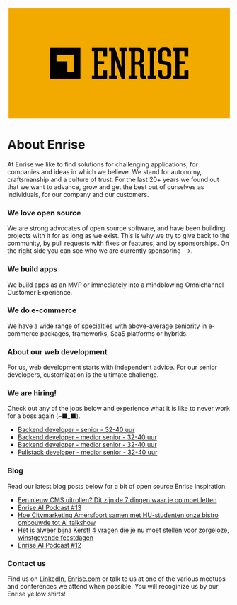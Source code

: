 <p align="center"><a href="https://enrise.com" target="_blank"><img src="https://github.com/enrise/.github/blob/master/images/logo.png?raw=true"></a></p>

# About Enrise

At Enrise we like to find solutions for challenging applications, for companies and ideas in which we believe. We stand for autonomy, craftsmanship and a culture of trust. For the last 20+ years we found out that we want to advance, grow and get the best out of ourselves as individuals, for our company and our customers.

### We love open source

We are strong advocates of open source software, and have been building projects with it for as long as we exist.
This is why we try to give back to the community, by pull requests with fixes or features, and by sponsorships.
On the right side you can see who we are currently sponsoring -->.

### We build apps
We build apps as an MVP or immediately into a mindblowing Omnichannel Customer Experience.

### We do e-commerce
We have a wide range of specialties with above-average seniority in e-commerce packages, frameworks, SaaS platforms or hybrids.

### About our web development
For us, web development starts with independent advice. For our senior developers, customization is the ultimate challenge.

### We are hiring!

Check out any of the jobs below and experience what it is like to never work for a boss again (⌐■_■).

<!-- JOB-LIST:START -->
- [Backend developer - senior - 32-40 uur](https://jobs.enrise.com/backend-developer)
- [Backend developer - medior senior - 32-40 uur](https://jobs.enrise.com/backend-developer-team-enigma/nl?token=7dff2b3adb1a1555ee5d26d0dbad1722)
- [Backend developer - medior senior - 32-40 uur](https://jobs.enrise.com/backend-developer-team-motivo-2/nl)
- [Fullstack developer - medior senior - 32-40 uur](https://jobs.enrise.com/fullstack-developer-team-motivo/nl)
<!-- JOB-LIST:END -->

### Blog

Read our latest blog posts below for a bit of open source Enrise inspiration:

<!-- POST-LIST:START -->
- [Een nieuw CMS uitrollen? Dit zijn de 7 dingen waar je op moet letten](https://enrise.com/2024/08/een-nieuw-cms-uitrollen-dit-zijn-de-7-dingen-waar-je-op-moet-letten/)
- [Enrise AI Podcast #13](https://enrise.com/2024/07/enrise-ai-podcast-13/)
- [Hoe Citymarketing Amersfoort samen met HU-studenten onze bistro ombouwde tot AI talkshow](https://enrise.com/2024/07/hoe-citymarketing-amersfoort-samen-met-hu-studenten-onze-bistro-ombouwde-tot-ai-talkshow/)
- [Het is alweer bijna Kerst! 4 vragen die je nu moet stellen voor zorgeloze, winstgevende feestdagen](https://enrise.com/2024/07/4-vragen-die-je-nu-moet-stellen-voor-zorgeloze-winstgevende-feestdagen/)
- [Enrise AI Podcast #12](https://enrise.com/2024/06/enrise-ai-podcast-12/)
<!-- POST-LIST:END -->

### Contact us

Find us on <a href="https://www.linkedin.com/company/enrise/" target="_blank">LinkedIn</a>, <a href="https://enrise.com" target="_blank">Enrise.com</a> or talk to us at one of the various meetups and conferences we attend when possible. You will recoginize us by our Enrise yellow shirts!

